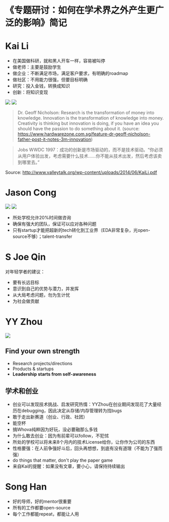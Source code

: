 # 《专题研讨：如何在学术界之外产生更广泛的影响》简记

# Kai Li
- 在美国做科研，就和黑人开车一样，容易被叫停
- 做老师：主要是鼓励学生
- 做企业：不断满足市场，满足客户要求，有明确的roadmap
- 做社区：不用能力很强，但要目标明确
- 研究：投入金钱，转换成知识
- 创新：将知识变现

![](innovation-0.png)
![](innovation-1.png)

> Dr. Geoff Nicholson: Research is the transformation of money into knowledge. Innovation is the transformation of knowledge into money. Creativity is thinking but innovation is doing, if you have an idea you should have the passion to do something about it. (source: https://www.hardwarezone.com.sg/feature-dr-geoff-nicholson-father-post-it-notes-3m-innovation)

> Jobs WWDC 1997：成功的创新是市场驱动的，而不是技术驱动。“你必须从用户体验出发，考虑需要什么技术……你不能从技术出发，然后考虑该卖到哪里去。”

Source: http://www.valleytalk.org/wp-content/uploads/2014/06/KaiLi.pdf

# Jason Cong

![](impact-1.png)
![](impact-2.png)

- 所处学校允许20%时间做咨询
- 确保有强大的团队，保证可以应对各种问题
- 只有startup才能把超新的tech转化到工业界（EDA非常复杂，光open-source不够）；talent-transfer

# S Joe Qin

对年轻学者的建议：
- 要有长远目标
- 意识到自己的优势与潜力，并发挥
- 从大局考虑问题，勿为生计忧
- 为社会做贡献

# YY Zhou
![](impact-3.png)

## Find your own strength
- Research projects/directions
- Products & startups
- **Leadership starts from self-awareness**

## 学术和创业
- 创业可以发现技术挑战、启发研究热情：YYZhou在创业期间发现花了大量经历在debugging，因此决定从存储/内存管理转为找bugs
- 敢于走出新赛道（创业、行政、社团）
- 能空杯
- 搞Whova纯粹因为好玩，没必要融那么多钱
- 为什么敢去创业：因为有前辈可以follow，不犯怵
- 所处的学校可以将未来8个月内的技术License给你，让你作为公司的东西
- 性格要强：在人前争强好斗后，回头再想想，到底有没有道理（不能为了强而强）
- do things that matter, don't play the paper game
- 来自Kai的提醒：如果没有文章，要小心，请保持持续输出

# Song Han

- 好的导师，好的mentor很重要
- 所有的工作都要open-source
- 每个工作都能repeat，都能让人用
